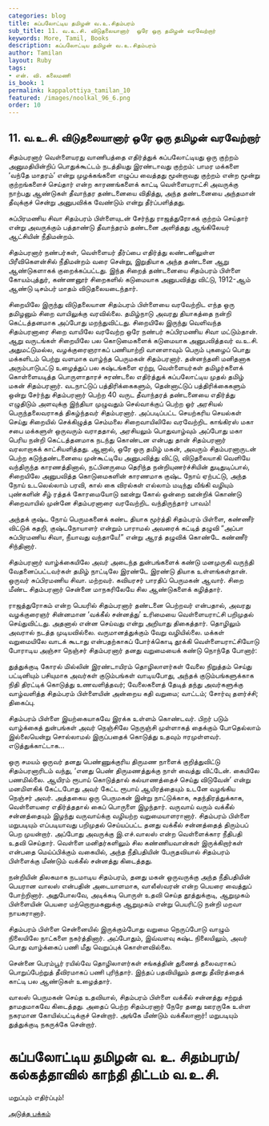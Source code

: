 ```yaml
---
categories: blog
title: கப்பலோட்டிய தமிழன் வ.உ.சிதம்பரம்
sub_title: 11. வ.உ.சி. விடுதலையானார்  ஒரே ஒரு தமிழன் வரவேற்றார்
keywords: More, Tamil, Books
description: கப்பலோட்டிய தமிழன் வ.உ.சிதம்பரம்
author: Tamilan
layout: Ruby
tags:
- என். வி. கலைமணி
is_book: 1
permalink: kappalottiya_tamilan_10
featured: /images/noolkal_96_6.png
order: 10
---
```

## 11. வ.உ.சி. விடுதலையானார் ஒரே ஒரு தமிழன் வரவேற்றார்

சிதம்பரனார் வெள்ளையரது வாணிபத்தை எதிர்த்துக் கப்பலோட்டியது ஒரு குற்றம் அனுமதியின்றிப் பொதுக்கூட்டம் நடத்தியது இரண்டாவது குற்றம்: பாமர மக்களை ‘வந்தே மாதரம்’ என்று முழக்கங்களை எழுப்ப வைத்தது மூன்றாவது குற்றம் என்ற மூன்று குற்றங்களைச் செய்தார் என்ற காரணங்களைக் காட்டி வெள்ளையராட்சி அவருக்கு நாற்பது ஆண்டுகள் தீவாந்தர தண்டனையை விதித்து, அந்த தண்டனையை அந்தமான் தீவுக்குச் சென்று அனுபவிக்க வேண்டும் என்று தீர்ப்பளித்தது.

சுப்பிரமணிய சிவா சிதம்பரம் பிள்ளையுடன் சேர்ந்து ராஜத்துரோகக் குற்றம் செய்தார் என்று அவருக்கும் பத்தாண்டு தீவாந்தரம் தண்டனை அளித்தது ஆங்கிலேயர் ஆட்சியின் நீதிமன்றம்.

சிதம்பரனார் நண்பர்கள், வெள்ளையர் தீர்ப்பை எதிர்த்து லண்டனிலுள்ள பிரீவிகெளன்சில் நீதிமன்றம் வரை சென்று, இறுதியாக அந்த தண்டனை ஆறு ஆண்டுகளாகக் குறைக்கப்பட்டது. இந்த சிறைத் தண்டனையை சிதம்பரம் பிள்ளை கோயம்புத்துர், கண்ணனூர் சிறைகளில் கடுமையாக அனுபவித்து விட்டு, 1912-ஆம் ஆண்டு டிசம்பர் மாதம் விடுதலையடைந்தார்.

சிறையிலே இருந்து விடுதலையான சிதம்பரம் பிள்ளையை வரவேற்றிட எந்த ஒரு தமிழனும் சிறை வாயிலுக்கு வரவில்லை. தமிழ்நாடு அவரது தியாகத்தை நன்றி கெட்டத்தனமாக அப்போது மறந்துவிட்டது. சிறையிலே இருந்து வெளிவந்த சிதம்பரனாரை சிறை வாயிலே வரவேற்ற ஒரே நண்பர் சுப்பிரமணிய சிவா மட்டும்தான். ஆறு வருடங்கள் சிறையிலே பல கொடுமைகளைக் கடுமையாக அனுபவித்தவர் வ.உ.சி. அதுமட்டுமல்ல, வழக்குரைஞராகப் பணியாற்றி வானளாவும் பெரும் புகழைப் பொது மக்களிடம் பெற்று வளமாக வாழ்ந்த பெருமகன் சிதம்பரனார். தன்னந்தனி மனிதனாக அரும்பாடுபட்டு உழைத்துப் பல கஷ்டங்களை ஏற்று, வெள்ளையர்கள் தமிழர்களைக் கொள்ளையடித்த பொருளாதாரச் சுரண்டலை எதிர்த்துக் கப்பலோட்டிய முதல் தமிழ் மகன் சிதம்பரனார். வடநாட்டுப் பத்திரிக்கைகளும், தென்னாட்டுப் பத்திரிக்கைகளும் ஒன்று சேர்ந்து சிதம்பரனார் பெற்ற 40 வருட தீவாந்தரத் தண்டனையை எதிர்த்து எழுதிடும் அளவுக்கு இந்தியா முழுவதும் செல்வாக்குப் பெற்ற ஓர் அரசியல் பெருந்தலைவராகத் திகழ்ந்தவர் சிதம்பரனார். அப்படிப்பட்ட செயற்கரிய செயல்கள் செய்து சிறையில் செக்கிழுத்த செம்மலை சிறைவாயிலிலே வரவேற்றிட காங்கிரஸ் மகா சபை மக்களுள் ஒருவரும் வராததால், அரசியலும் பொதுவாழ்வும் அப்போது மகா பெரிய நன்றி கெட்டத்தனமாக நடந்து கொண்டன என்பது தான் சிதம்பரனார் வரலாறாகக் காட்சியளித்தது. ஆனால், ஒரே ஒரு தமிழ் மகன், அவரும் சிதம்பரனாருடன் பெற்ற கடுந்தண்டனையை முன்கூட்டியே அனுபவித்து விட்டு, விடுதலையாகி வெளியே வந்திருந்த காரணத்தினால், நட்பினருமை தெரிந்த நன்றியுணர்ச்சியின் துடிதுடிப்பால், சிறையிலே அனுபவித்த கொடுமைகளின் காரணமாக குஷ்ட நோய் ஏற்பட்டு, அந்த நோய் உடலெல்லாம் பரவி, கால் கை விரல்கள் எல்லாம் மடிந்து வீங்கி வழியும் புண்களின் சீழ் ரத்தக் கோரமையோடு ஊன்று கோல் ஒன்றை ஊன்றிக் கொண்டு சிறைவாயில் முன்னே சிதம்பரனாரை வரவேற்றிட வந்திருந்தார் பாவம்!

அந்தக் குஷ்ட நோய் பெருமகனைக் கண்ட தியாக மூர்த்தி சிதம்பரம் பிள்ளை, கண்ணீர் விட்டுக் கதறி, குஷ்டநோயாளர் என்றும் பாராமல் அவரைக் கட்டித் தழுவி “அப்பா சுப்பிரமணிய சிவா, நீயாவது வந்தாயே!” என்று ஆரத் தழுவிக் கொண்டே கண்ணீர் சிந்தினார்.

சிதம்பரனார் வாழ்க்கையிலே அவர் அடைந்த துன்பங்களைக் கண்டு மனமுருகி வருந்தி வேதனைப்பட்டவர்கள் தமிழ் நாட்டிலே இரண்டே இரண்டு தியாக உள்ளங்கள்தான். ஒருவர் சுப்பிரமணிய சிவா. மற்றவர். கவியரசர் பாரதிப் பெருமகன் ஆவார். சிறை மீண்ட சிதம்பரனார் சென்னை மாநகரிலேயே சில ஆண்டுகளைக் கழித்தார்.

ராஜத்துரோகம் என்ற பெயரில் சிதம்பரனார் தண்டனை பெற்றவர் என்பதால், அவரது வழக்குரைஞர் சின்னமான ‘வக்கீல் சன்னத்து’ உரிமையை வெள்ளையராட்சி பறிமுதல் செய்துவிட்டது. அதனால் என்ன செய்வது என்று அறியாது திகைத்தார். தொழிலும் அவரால் நடத்த முடியவில்லை. வருமானத்துக்கும் வேறு வழியில்லை. மக்கள் வறுமையிலே வாடக் கூடாது என்பதற்காகப் போர்க்கொடி தூக்கி வெள்ளையராட்சியோடு போராடிய அஞ்சா நெஞ்சர் சிதம்பரனார் தனது வறுமையைக் கண்டு நொந்தே போனார்:

துத்துக்குடி கோரல் மில்லின் இரண்டாயிரம் தொழிலாளர்கள் வேலை நிறுத்தம் செய்து பட்டினியும் பசியுமாக அவர்கள் குடும்பங்கள் வாடியபோது, அந்தக் குடும்பங்களுக்காக நிதி திரட்டிக் கொடுத்து உணவளித்தவர்; வேலைகளைத் தேடித் தந்து அவர்களுக்கு வாழ்வளித்த சிதம்பரம் பிள்ளையின் அன்றைய கதி வறுமை; வாட்டம்; சோர்வு தளர்ச்சி; திகைப்பு.

சிதம்பரம் பிள்ளை இயற்கையாகவே இரக்க உள்ளம் கொண்டவர். பிறர் படும் வாழ்க்கைத் துன்பங்கள் அவர் நெஞ்சிலே நெருஞ்சி முள்ளாகத் தைக்கும் போதெல்லாம் இல்லையென்று சொல்லாமல் இருப்பதைக் கொடுத்து உதவும் ஈரமுள்ளவர். எடுத்துக்காட்டாக...

ஒரு சமயம் ஒருவர் தனது பெண்ணுக்குரிய திருமண நாளைக் குறித்துவிட்டு சிதம்பரனாரிடம் வந்து, ‘எனது பெண் திருமணத்துக்கு நாள் வைத்து விட்டேன். கையிலே பணமில்லை. ஆயிரம் ரூபாய் கொடுத்தால் கல்யாணத்தைச் செய்து விடுவேன்’ என்று மனமிளகிக் கேட்டபோது அவர் கேட்ட ரூபாய் ஆயிரத்தையும் உடனே வழங்கிய நெஞ்சர் அவர். அத்தகைய ஒரு பெருமகன் இன்று நாட்டுக்காக, சுதந்திரத்துக்காக, வெள்ளையரை எதிர்த்ததால் கைப் பொருளை இழந்தார். வருவாய் வரும் வக்கீல் சன்னத்தையும் இழந்து வருவாய்க்கு வழியற்ற வறுமையாளரானார். சிதம்பரம் பிள்ளை மறுபடியும் எப்படியாவது பறிமுதல் செய்யப்பட்ட தனது வக்கீல் சன்னத்தைத் திரும்பப் பெற முயன்றார். அப்போது அவருக்கு இ.எச்.வாலஸ் என்ற வெள்ளைக்கார நீதிபதி உதவி செய்தார். வெள்ளை மனிதர்களிலும் சில கண்ணியவான்கள் இருக்கிறார்கள் என்பதை மெய்ப்பிக்கும் வகையில், அந்த நீதிபதியின் பேருதவியால் சிதம்பரம் பிள்ளைக்கு மீண்டும் வக்கீல் சன்னத்து கிடைத்தது.

நன்றியின் திலகமாக நடமாடிய சிதம்பரம், தனது மகன் ஒருவருக்கு அந்த நீதிபதியின் பெயரான வாலஸ் என்பதின் அடையாளமாக, வாலீஸ்வரன் என்ற பெயரை வைத்துப் போற்றினார். அதுபோலவே, அடிக்கடி பொருள் உதவி செய்த தூத்துக்குடி, ஆறுமுகம் பிள்ளையின் பெயரை மற்றொருமகனுக்கு ஆறுமுகம் என்று பெயரிட்டு நன்றி மறவா நாயகரானார்.

சிதம்பரம் பிள்ளை சென்னையில் இருக்கும்போது வறுமை நெருப்போடு வாழும் நிலையிலே நாட்களை நகர்த்தினார். அப்போதும், இவ்வளவு கஷ்ட நிலையிலும், அவர் பொது வாழ்க்கைப் பணி மீது வெறுப்புக் கொள்ளவில்லை.

சென்னை பெரம்பூர் ரயில்வே தொழிலாளர்கள் சங்கத்தின் துணைத் தலைவராகப் பொறுப்பேற்றுத் தீவிரமாகப் பணி புரிந்தார். இந்தப் பதவியிலும் தனது தீவிரத்தைக் காட்டி பல ஆண்டுகள் உழைத்தார்.

வாலஸ் பெருமகன் செய்த உதவியால், சிதம்பரம் பிள்ளை வக்கீல் சன்னத்து சற்றுத் தாமதமாகவே கிடைத்தது. அதைப் பெற்ற சிதம்பரனார் நேரே தனது ஊரருகே உள்ள நகரமான கோயில்பட்டிக்குச் சென்றார். அங்கே மீண்டும் வக்கீலானார்! மறுபடியும் துத்துக்குடி நகருக்கே சென்றார்.

# கப்பலோட்டிய தமிழன் வ. உ. சிதம்பரம்/கல்கத்தாவில் காந்தி திட்டம் வ.உ.சி.

மறுப்பும் எதிர்ப்பும்!

[அடுத்த பக்கம்](kappalottiya_tamilan_11)